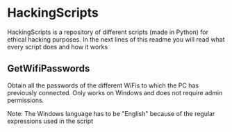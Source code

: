 # HackingScripts
HackingScripts is a repository of different scripts (made in Python) for ethical hacking purposes. In the next lines of this readme you will read what every script does and how it works

## GetWifiPasswords
Obtain all the passwords of the different WiFis to which the PC has previously connected. Only works on Windows and does not require admin permissions.

Note: The Windows language has to be "English" because of the regular expressions used in the script